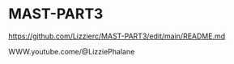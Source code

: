 # MAST-PART3

https://github.com/Lizzierc/MAST-PART3/edit/main/README.md

WWW.youtube.come/@LizziePhalane 
